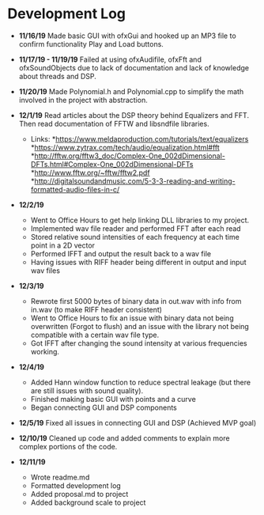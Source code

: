 # Development Log

- **11/16/19** Made basic GUI with ofxGui and hooked up an MP3 file to confirm functionality Play and Load buttons.

- **11/17/19 - 11/19/19** Failed at using ofxAudifile, ofxFft and ofxSoundObjects due to lack of documentation and lack of knowledge about threads and DSP.

- **11/20/19** Made Polynomial.h and Polynomial.cpp to simplify the math involved in the project with abstraction. 

- **12/1/19** Read articles about the DSP theory behind Equalizers and FFT. Then read documentation of FFTW and libsndfile libraries.
	- Links: 
		*https://www.meldaproduction.com/tutorials/text/equalizers
		*https://www.zytrax.com/tech/audio/equalization.html#fft
		*http://fftw.org/fftw3_doc/Complex-One_002dDimensional-DFTs.html#Complex-One_002dDimensional-DFTs
		*http://www.fftw.org/~fftw/fftw2.pdf
		*http://digitalsoundandmusic.com/5-3-3-reading-and-writing-formatted-audio-files-in-c/

- **12/2/19**
	- Went to Office Hours to get help linking DLL libraries to my project. 
	- Implemented wav file reader and performed FFT after each read 
	- Stored relative sound intensities of each frequency at each time point in a 2D vector
	- Performed IFFT and output the result back to a wav file
	- Having issues with RIFF header being different in output and input wav files

- **12/3/19** 
	- Rewrote first 5000 bytes of binary data in out.wav with info from in.wav (to make RIFF header consistent)
	- Went to Office Hours to fix an issue with binary data not being overwritten (Forgot to flush) and an issue with the library not being compatible with a certain wav file type. 
	- Got IFFT after changing the sound intensity at various frequencies working.

- **12/4/19** 
	- Added Hann window function to reduce spectral leakage (but there are still issues with sound quality).
	- Finished making basic GUI with points and a curve
	- Began connecting GUI and DSP components

- **12/5/19** Fixed all issues in connecting GUI and DSP (Achieved MVP goal)

- **12/10/19** Cleaned up code and added comments to explain more complex portions of the code.

- **12/11/19** 
	- Wrote readme.md
	- Formatted development log
	- Added proposal.md to project
	- Added background scale to project